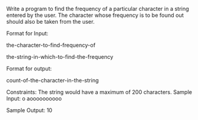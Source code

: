 Write a program to find the frequency of a particular character in a string entered by the user. The character whose frequency is to be found out should also be taken from the user.

Format for Input:

the-character-to-find-frequency-of

the-string-in-which-to-find-the-frequency

Format for output:

count-of-the-character-in-the-string

Constraints: The string would have a maximum of 200 characters.
Sample Input:
o
aoooooooooo

Sample Output:
10

